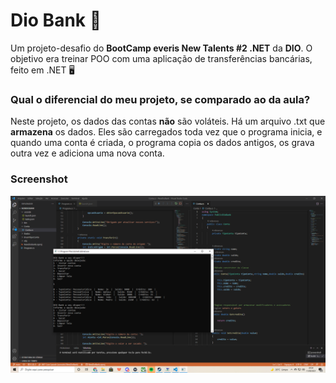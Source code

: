 # Dio Bank 💸
Um projeto-desafio do **BootCamp everis New Talents #2 .NET** da **DIO**. O objetivo era treinar POO com uma aplicação de transferências bancárias, feito em .NET 🖥️
### Qual o diferencial do meu projeto, se comparado ao da aula?
  Neste projeto, os dados das contas **não** são voláteis. Há um arquivo .txt que **armazena** os dados. Eles são carregados toda vez que o programa inicia, e quando uma conta é criada, o programa copia os dados antigos, os grava outra vez e adiciona uma nova conta.
  
### Screenshot
<img src="images/Captura de Tela (37).png">
